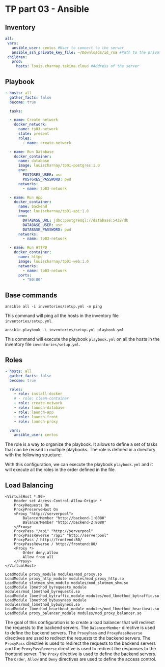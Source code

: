 # TP part 03 - Ansible

## Inventory

```yml
all:
 vars:
   ansible_user: centos #User to connect to the server
   ansible_ssh_private_key_file: ~/Downloads/id_rsa #Path to the private key
 children:
   prod:
     hosts: louis.charnay.takima.cloud #Address of the server
```

## Playbook

```yml
- hosts: all
  gather_facts: false
  become: true

  tasks:

  - name: Create network
    docker_network:
      name: tp03-network
      state: present
      roles:
        - name: create-network

  - name: Run Database
    docker_container:
      name: database
      image: louischarnay/tp01-postgres:1.0
      env:
        POSTGRES_USER: usr
        POSTGRES_PASSWORD: pwd
      networks:
        - name: tp03-network

  - name: Run App
    docker_container:
      name: backend
      image: louischarnay/tp01-api:1.0
      env:
        DATABASE_URL: jdbc:postgresql://database:5432/db
        DATABASE_USER: usr
        DATABASE_PASSWORD: pwd
      networks:
        - name: tp03-network

  - name: Run HTTPD
    docker_container:
      name: httpd
      image: louischarnay/tp01-web:1.0
      networks:
        - name: tp03-network
      ports:
        - "80:80"
```

## Base commands

`ansible all -i inventories/setup.yml -m ping`

This command will ping all the hosts in the inventory file `inventories/setup.yml`.

`ansible-playbook -i inventories/setup.yml playbook.yml`

This command will execute the playbook `playbook.yml` on all the hosts in the inventory file `inventories/setup.yml`.

## Roles

```yml
- hosts: all
  gather_facts: false
  become: true

  roles:
    - role: install-docker
    # - role: clean-container
    - role: create-network
    - role: launch-database
    - role: launch-app
    - role: launch-front
    - role: launch-proxy

  vars:
    ansible_user: centos
```

The role is a way to organize the playbook. It allows to define a set of tasks that can be reused in multiple playbooks. The role is defined in a directory with the following structure:

With this configuration, we can execute the playbook `playbook.yml` and it will execute all the roles in the order defined in the file.

## Load Balancing

```
<VirtualHost *:80>
    Header set Access-Control-Allow-Origin *
    ProxyRequests On
    ProxyPreserveHost On
    <Proxy "http://serverpool">
        BalancerMember "http://backend-1:8080"
        BalancerMember "http://backend-2:8080"
    </Proxy>
    ProxyPass "/api" "http://serverpool"
    ProxyPassReverse "/api" "http://serverpool"
    ProxyPass / http://frontend:80/
    ProxyPassReverse / http://frontend:80/
    <Proxy *>
        Order deny,allow
        Allow from all
    </Proxy>
</VirtualHost>

LoadModule proxy_module modules/mod_proxy.so
LoadModule proxy_http_module modules/mod_proxy_http.so
LoadModule slotmem_shm_module modules/mod_slotmem_shm.so
LoadModule lbmethod_byrequests_module modules/mod_lbmethod_byrequests.so
LoadModule lbmethod_bytraffic_module modules/mod_lbmethod_bytraffic.so
LoadModule lbmethod_bybusyness_module modules/mod_lbmethod_bybusyness.so
LoadModule lbmethod_heartbeat_module modules/mod_lbmethod_heartbeat.so
LoadModule proxy_balancer_module modules/mod_proxy_balancer.so
```

The goal of this configuration is to create a load balancer that will redirect the requests to the backend servers. The `BalancerMember` directive is used to define the backend servers. The `ProxyPass` and `ProxyPassReverse` directives are used to redirect the requests to the backend servers. The `ProxyPass` directive is used to redirect the requests to the backend servers and the `ProxyPassReverse` directive is used to redirect the responses to the frontend server. The `Proxy` directive is used to define the backend servers. The `Order`, `Allow` and `Deny` directives are used to define the access control.